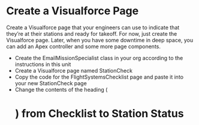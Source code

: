 # Create a Visualforce Page
Create a Visualforce page that your engineers can use to indicate that they’re at their stations and ready for takeoff. For now, just create the Visualforce page. Later, when you have some downtime in deep space, you can add an Apex controller and some more page components.
- Create the EmailMissionSpecialist class in your org according to the instructions in this unit
- Create a Visualforce page named StationCheck
- Copy the code for the FlightSystemsChecklist page and paste it into your new StationCheck page
- Change the contents of the heading (<h1>) from Checklist to Station Status
